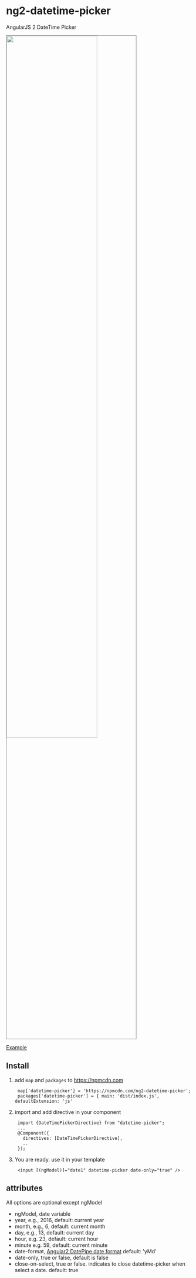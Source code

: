 # ng2-datetime-picker
AngularJS 2 DateTime Picker

<img src="http://i.imgur.com/g5qbBBz.png" width="70%" style="border:1px solid grey" />

[Example](http://plnkr.co/edit/32syXF?p=preview)

## Install

1. add `map` and `packages` to https://npmcdn.com

        map['datetime-picker'] = 'https://npmcdn.com/ng2-datetime-picker';
        packages['datetime-picker'] = { main: 'dist/index.js', defaultExtension: 'js' 
       
2. import and add directive in your component

        import {DateTimePickerDirective} from "datetime-picker";
        ...
        @Component({
          directives: [DateTimePickerDirective],
          ..
        });

3. You are ready. use it in your template

        <input [(ngModel)]="date1" datetime-picker date-only="true" />


## attributes
  All options are optional except ngModel

  * ngModel, date variable
  * year, e.g., 2016, default: current year
  * month, e.g.,  6, default: current month
  * day, e.g., 13, default: current day
  * hour, e.g. 23, default: current hour
  * minute e.g. 59, default: current minute
  * date-format, [Angular2 DatePipe date format](https://angular.io/docs/ts/latest/api/common/index/DatePipe-class.html) default: 'yMd'
  * date-only,  true or false, default is false
  * close-on-select, true or false. indicates to close
    datetime-picker when select a date. default: true


